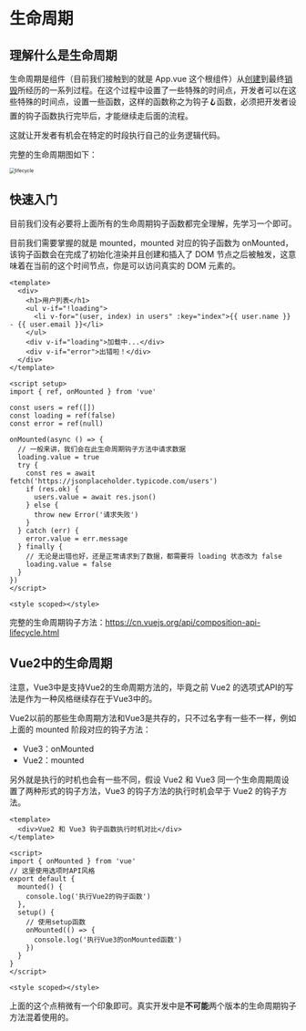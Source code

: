 # 生命周期



## 理解什么是生命周期

生命周期是组件（目前我们接触到的就是 App.vue 这个根组件）从<u>创建</u>到最终<u>销毁</u>所经历的一系列过程。在这个过程中设置了一些特殊的时间点，开发者可以在这些特殊的时间点，设置一些函数，这样的函数称之为钩子🪝函数，必须把开发者设置的钩子函数执行完毕后，才能继续走后面的流程。

这就让开发者有机会在特定的时段执行自己的业务逻辑代码。

完整的生命周期图如下：

<img src="https://xiejie-typora.oss-cn-chengdu.aliyuncs.com/2024-04-12-031421.png" alt="lifecycle" style="zoom:60%;" />

## 快速入门

目前我们没有必要将上面所有的生命周期钩子函数都完全理解，先学习一个即可。

目前我们需要掌握的就是 mounted，mounted 对应的钩子函数为 onMounted，该钩子函数会在完成了初始化渲染并且创建和插入了 DOM 节点之后被触发，这意味着在当前的这个时间节点，你是可以访问真实的 DOM 元素的。

```vue
<template>
  <div>
    <h1>用户列表</h1>
    <ul v-if="!loading">
      <li v-for="(user, index) in users" :key="index">{{ user.name }} - {{ user.email }}</li>
    </ul>
    <div v-if="loading">加载中...</div>
    <div v-if="error">出错啦！</div>
  </div>
</template>

<script setup>
import { ref, onMounted } from 'vue'

const users = ref([])
const loading = ref(false)
const error = ref(null)

onMounted(async () => {
  // 一般来讲，我们会在此生命周期钩子方法中请求数据
  loading.value = true
  try {
    const res = await fetch('https://jsonplaceholder.typicode.com/users')
    if (res.ok) {
      users.value = await res.json()
    } else {
      throw new Error('请求失败')
    }
  } catch (err) {
    error.value = err.message
  } finally {
    // 无论是出错也好，还是正常请求到了数据，都需要将 loading 状态改为 false
    loading.value = false
  }
})
</script>

<style scoped></style>
```

完整的生命周期钩子方法：https://cn.vuejs.org/api/composition-api-lifecycle.html



## Vue2中的生命周期

注意，Vue3中是支持Vue2的生命周期方法的，毕竟之前 Vue2 的选项式API的写法是作为一种风格继续存在于Vue3中的。

Vue2以前的那些生命周期方法和Vue3是共存的，只不过名字有一些不一样，例如上面的 mounted 阶段对应的钩子方法：

- Vue3：onMounted
- Vue2：mounted

另外就是执行的时机也会有一些不同，假设 Vue2 和 Vue3 同一个生命周期周设置了两种形式的钩子方法，Vue3 的钩子方法的执行时机会早于 Vue2 的钩子方法。

```vue
<template>
  <div>Vue2 和 Vue3 钩子函数执行时机对比</div>
</template>

<script>
import { onMounted } from 'vue'
// 这里使用选项时API风格
export default {
  mounted() {
    console.log('执行Vue2的钩子函数')
  },
  setup() {
    // 使用setup函数
    onMounted(() => {
      console.log('执行Vue3的onMounted函数')
    })
  }
}
</script>

<style scoped></style>
```

上面的这个点稍微有一个印象即可。真实开发中是**不可能**两个版本的生命周期钩子方法混着使用的。

